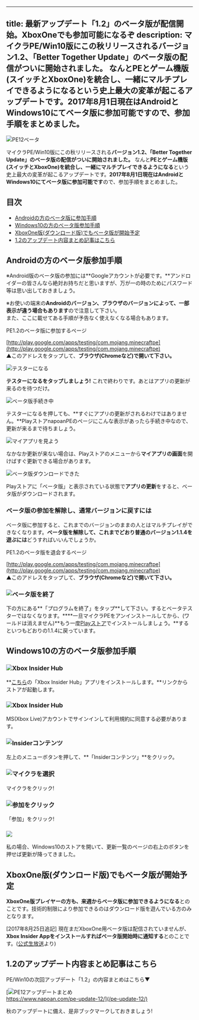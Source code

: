 
---
title: 最新アップデート「1.2」のベータ版が配信開始。XboxOneでも参加可能になるぞ
description: マイクラPE/Win10版にこの秋リリースされるバージョン1.2、「Better Together Update」のベータ版の配信がついに開始されました。 なんとPEとゲーム機版(スイッチとXboxOne)を統合し、一緒にマルチプレイできるようになるという史上最大の変革が起こるアップデートです。2017年8月1日現在はAndroidとWindows10にてベータ版に参加可能ですので、参加手順をまとめました。
---

![PE12ベータ](https://cdn-ak.f.st-hatena.com/images/fotolife/s/sasigume/20210208/20210208103118.png)

マイクラPE/Win10版にこの秋リリースされる**バージョン1.2、「Better Together Update」のベータ版の配信がついに開始されました。** なんと**PEとゲーム機版(スイッチとXboxOne)を統合し、一緒にマルチプレイできるようになる**という史上最大の変革が起こるアップデートです。**2017年8月1日現在はAndroidとWindows10にてベータ版に参加可能です**ので、参加手順をまとめました。

## 目次

*   [Androidの方のベータ版に参加手順](#android)
*   [Windows10の方のベータ版参加手順](#win10)
*   [XboxOne版(ダウンロード版)でもベータ版が開始予定](#xboxone)
*   [1.2のアップデート内容まとめ記事はこちら](#matome)

## Androidの方のベータ版参加手順

※Android版のベータ版の参加には**Googleアカウントが必要です。**アンドロイダーの皆さんなら絶対お持ちだと思いますが、万が一の時のためにパスワード等は思い出しておきましょう。

※お使いの端末の**Androidのバージョン、ブラウザのバージョンによって、一部表示が違う場合もあります**ので注意して下さい。  
また、ここに載せてある手順が予告なく使えなくなる場合もあります。

PE1.2のベータ版に参加するページ

[http://play.google.com/apps/testing/com.mojang.minecraftpe](http://play.google.com/apps/testing/com.mojang.minecraftpe)  
▲このアドレスをタップして、**ブラウザ(Chromeなど)で開いて下さい。**

![テスターになる](https://cdn-ak.f.st-hatena.com/images/fotolife/s/sasigume/20210208/20210208104113.png)

**テスターになるをタップしましょう!** これで終わりです。あとはアプリの更新が来るのを待つだけ。

![ベータ版手続き中](https://cdn-ak.f.st-hatena.com/images/fotolife/s/sasigume/20210208/20210208112043.png)

テスターになるを押しても、**すぐにアプリの更新がされるわけではありません。**PlayストアnapoanPEのページにこんな表示があったら手続き中なので、更新が来るまで待ちましょう。

![マイアプリを見よう](https://cdn-ak.f.st-hatena.com/images/fotolife/s/sasigume/20210208/20210208122808.png)

なかなか更新が来ない場合は、Playストアのメニューから**マイアプリの画面**を開けばすぐ更新できる場合があります。

![ベータ版ダウンロードできた](https://cdn-ak.f.st-hatena.com/images/fotolife/s/sasigume/20210208/20210208113524.png)

Playストアに「ベータ版」と表示されている状態で**アプリの更新**をすると、ベータ版がダウンロードされます。

### ベータ版の参加を解除し、通常バージョンに戻すには

ベータ版に参加すると、これまでのバージョンのままの人とはマルチプレイができなくなります。**ベータ版を解除して、これまでどおり普通のバージョン1.1.4を遊ぶには**どうすればいいんでしょうか。

PE1.2のベータ版を退会するページ

[http://play.google.com/apps/testing/com.mojang.minecraftpe](http://play.google.com/apps/testing/com.mojang.minecraftpe)  
▲このアドレスをタップして、**ブラウザ(Chromeなど)で開いて下さい。**

### ![ベータ版を終了](https://cdn-ak.f.st-hatena.com/images/fotolife/s/sasigume/20210208/20210208112038.png)

下の方にある**「プログラムを終了」をタップ**して下さい。するとベータテスターではなくなります。****一旦マイクラPEをアンインストールしてから、(ワールドは消えません)**もう一度[Playストア](http://play.google.com/store/apps/details?id=com.mojang.minecraftpe&hl=ja)でインストールしましょう。**するといつもどおりの1.1.4に戻っています。

## Windows10の方のベータ版参加手順

### ![Xbox Insider Hub](https://cdn-ak.f.st-hatena.com/images/fotolife/s/sasigume/20210208/20210208113510.png)

**[こちら](https://www.microsoft.com/store/apps/9NBLGGH68VSK)の「Xbox Insider Hub」アプリをインストールします。**リンクからストアが起動します。

### ![Xbox Insider Hub](https://cdn-ak.f.st-hatena.com/images/fotolife/s/sasigume/20210208/20210208113515.png)

MS(Xbox Live)アカウントでサインインして利用規約に同意する必要があります。

### ![Insiderコンテンツ](https://cdn-ak.f.st-hatena.com/images/fotolife/s/sasigume/20210208/20210208113520.png)

左上のメニューボタンを押して、**「Insiderコンテンツ」**をクリック。

### ![マイクラを選択](https://cdn-ak.f.st-hatena.com/images/fotolife/s/sasigume/20210208/20210208110704.png)

マイクラをクリック!

### ![参加をクリック](https://cdn-ak.f.st-hatena.com/images/fotolife/s/sasigume/20210208/20210208113535.png)

「参加」をクリック!

### ![](https://cdn-ak.f.st-hatena.com/images/fotolife/s/sasigume/20210208/20210208104740.png)

私の場合、Windows10のストアを開いて、更新一覧のページの右上のボタンを押せば更新が降ってきました。

## XboxOne版(ダウンロード版)でもベータ版が開始予定

**XboxOne版プレイヤーの方も、来週からベータ版に参加できるようになる**とのことです。技術的制限により参加できるのはダウンロード版を遊んでいる方のみとなります。

\[2017年8月25日追記\] 現在まだXboxOne用ベータ版は配信されていませんが、**Xbox Insider Appをインストールすればベータ版開始時に通知する**とのことです。([公式生放送](https://www.twitch.tv/videos/169005821)より)

## 1.2のアップデート内容まとめ記事はこちら

PE/Win10の次回アップデート「1.2」の内容まとめはこちら▼

[![PE12アップデートまとめ](https://cdn-ak.f.st-hatena.com/images/fotolife/s/sasigume/20210208/20210208093917.png)  
https://www.napoan.com/pe-update-12/](/pe-update-12/)

秋のアップデートに備え、是非ブックマークしておきましょう!
